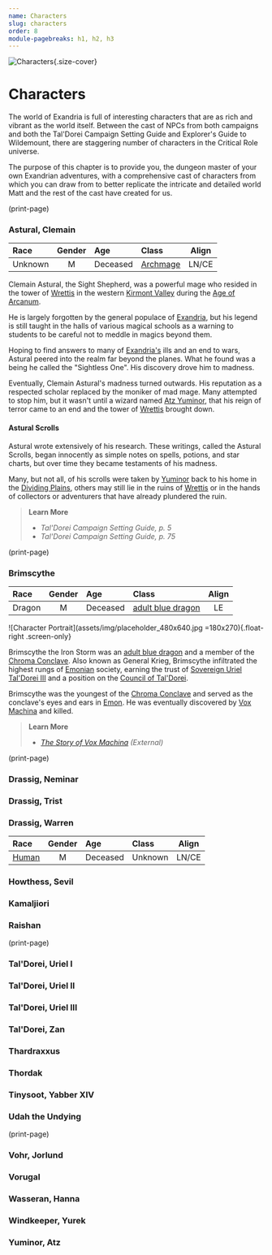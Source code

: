 ```yaml
---
name: Characters
slug: characters
order: 8
module-pagebreaks: h1, h2, h3
---
```


![Characters](assets/img/heading.png){.size-cover}
# Characters
The world of Exandria is full of interesting characters that are as rich and vibrant as the world itself. Between the cast of NPCs from both campaigns and both the Tal'Dorei Campaign Setting Guide and Explorer's Guide to Wildemount, there are staggering number of characters in the Critical Role universe.

The purpose of this chapter is to provide you, the dungeon master of your own Exandrian adventures, with a comprehensive cast of characters from which you can draw from to better replicate the intricate and detailed world Matt and the rest of the cast have created for us.

(print-page)

### Astural, Clemain
| Race | Gender | Age | Class | Align |
|:---|:---:|:---|:---|:---:|
| Unknown | M | Deceased | [Archmage](/monster/archmage) | LN/CE |
<!-- {table: .gray} -->

Clemain Astural, the Sight Shepherd, was a powerful mage who resided in the tower of [Wrettis](wrettis) in the western [Kirmont Valley](kirmont-valley) during the [Age of Arcanum](age-of-arcanum).

He is largely forgotten by the general populace of [Exandria](geography), but his legend is still taught in the halls of various magical schools as a warning to students to be careful not to meddle in magics beyond them.

Hoping to find answers to many of [Exandria's](exandria) ills and an end to wars, Astural peered into the realm far beyond the planes. What he found was a being he called the "Sightless One". His discovery drove him to madness.

Eventually, Clemain Astural's madness turned outwards. His reputation as a respected scholar replaced by the moniker of mad mage. Many attempted to stop him, but it wasn't until a wizard named [Atz Yuminor](yuminor-atz), that his reign of terror came to an end and the tower of [Wrettis](wrettis) brought down.

#### Astural Scrolls
Astural wrote extensively of his research. These writings, called the Astural Scrolls, began innocently as simple notes on spells, potions, and star charts, but over time they became testaments of his madness. 

Many, but not all, of his scrolls were taken by [Yuminor](yuminor-atz) back to his home in the [Dividing Plains](dividing-plains), others may still lie in the ruins of [Wrettis](wrettis) or in the hands of collectors or adventurers that have already plundered the ruin.

>  **Learn More**
> - *Tal'Dorei Campaign Setting Guide, p. 5*
> - *Tal'Dorei Campaign Setting Guide, p. 75*
<!-- {blockquote:.read} -->

(print-page)


### Brimscythe
| Race | Gender | Age | Class | Align |
|:---|:---:|:---|:---|:---:|
| Dragon  |     M  | Deceased | [adult blue dragon](/monster/adult-blue-dragon) | LE |
<!-- {table: .gray} -->

![Character Portrait](assets/img/placeholder_480x640.jpg =180x270){.float-right .screen-only} 

Brimscythe the Iron Storm was an [adult blue dragon](/monster/adult-blue-dragon) and a member of the [Chroma Conclave](chroma-conclave). Also known as General Krieg, Brimscythe infiltrated the highest rungs of [Emonian](emon) society, earning the trust of [Sovereign Uriel Tal'Dorei III](taldorei-uriel-iii) and a position on the [Council of Tal'Dorei](council-of-taldorei).

Brimscythe was the youngest of the [Chroma Conclave](chrome-conclave) and served as the conclave's eyes and ears in [Emon](emon). He was eventually discovered by [Vox Machina](vox-machina) and killed.

>  **Learn More**
> - *[The Story of Vox Machina](https://youtu.be/B8BBzQ5ZDFg) (External)*
<!-- {blockquote:.read} -->
(print-page)

### Drassig, Neminar
### Drassig, Trist
### Drassig, Warren
| Race            | Gender | Age      | Class                         | Align |
|:----------------|:------:|:---------|:------------------------------|:-----:|
| [Human](humans) |     M  | Deceased | Unknown | LN/CE |

### Howthess, Sevil
### Kamaljiori
### Raishan
(print-page)

### Tal'Dorei, Uriel I
### Tal'Dorei, Uriel II
### Tal'Dorei, Uriel III
### Tal'Dorei, Zan
### Thardraxxus
### Thordak
### Tinysoot, Yabber XIV
### Udah the Undying
(print-page)

### Vohr, Jorlund
### Vorugal

### Wasseran, Hanna
### Windkeeper, Yurek

### Yuminor, Atz

